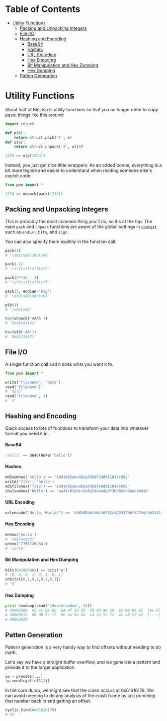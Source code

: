 Table of Contents
=================

  * [Utility Functions](#utility-functions)
    * [Packing and Unpacking Integers](#packing-and-unpacking-integers)
    * [File I/O](#file-io)
    * [Hashing and Encoding](#hashing-and-encoding)
        * [Base64](#base64)
        * [Hashes](#hashes)
        * [URL Encoding](#url-encoding)
        * [Hex Encoding](#hex-encoding)
        * [Bit Manipulation and Hex Dumping](#bit-manipulation-and-hex-dumping)
        * [Hex Dumping](#hex-dumping)
    * [Patten Generation](#patten-generation)

# Utility Functions

About half of Binjitsu is utility functions so that you no longer need to copy paste things like this around:

```py
import struct

def p(x):
    return struct.pack('I', x)
def u(x):
    return struct.unpack('I', x)[0]

1234 == u(p(1234))
```

Instead, you just get nice little wrappers.  As an added bonus, everything is a bit more legible and easier to understand when reading someone else's exploit code.

```py
from pwn import *

1234 == unpack(pack(1234))
```

## Packing and Unpacking Integers

This is probably the most common thing you'll do, so it's at the top.  The main `pack` and `unpack` functions are aware of the global settings in [`context`](context.md) such as `endian`, `bits`, and `sign`.

You can also specify them explitily in the function call.

```py
pack(1)
# '\x01\x00\x00\x00'

pack(-1)
# '\xff\xff\xff\xff'

pack(2**32 - 1)
# '\xff\xff\xff\xff'

pack(1, endian='big')
# '\x00\x00\x00\x01'

p16(1)
# '\x01\x00'

hex(unpack('AAAA'))
# '0x41414141'

hex(u16('AA'))
# '0x41414141'
```

## File I/O

A single function call and it does what you want it to.

```py
from pwn import *

write('filename', 'data')
read('filename')
# 'data'
read('filename', 1)
# 'd'
```

## Hashing and Encoding

Quick access to lots of functions to transform your data into whatever format you need it in.

#### Base64

```py
'hello' == b64d(b64e('hello'))
```

#### Hashes

```py
md5sumhex('hello') == '5d41402abc4b2a76b9719d911017c592'
write('file', 'hello')
md5filehex('file') == '5d41402abc4b2a76b9719d911017c592'
sha1sumhex('hello') == 'aaf4c61ddcc5e8a2dabede0f3b482cd9aea9434d'
```

#### URL Encoding

```py
urlencode("Hello, World!") == '%48%65%6c%6c%6f%2c%20%57%6f%72%6c%64%21'
```

#### Hex Encoding

```py
enhex('hello')
# '68656c6c6f'
unhex('776f726c64')
# 'world'
```

#### Bit Manipulation and Hex Dumping

```py
bits(0b1000001) == bits('A')
# [0, 0, 0, 1, 0, 1, 0, 1]
unbits([0,1,0,1,0,1,0,1])
# 'U'
```

#### Hex Dumping

```py
print hexdump(read('/dev/urandom', 32))
# 00000000  65 4c b6 62  da 4f 1d 1b  d8 44 a6 59  a3 e8 69 2c  │eL·b│·O··│·D·Y│··i,│
# 00000010  09 d8 1c f2  9b 4a 9e 94  14 2b 55 7c  4e a8 52 a5  │····│·J··│·+U|│N·R·│
# 00000020
```

## Patten Generation

Pattern generation is a very handy way to find offsets without needing to do math.

Let's say we have a straight buffer overflow, and we generate a pattern and provide it to the target application.

```py
io = process(...)
io.send(cyclic(512))
```

In the core dump, we might see that the crash occurs at 0x61616178.  We can avoid needing to do any analysis of the crash frame by just punching that number back in and getting an offset.

```py
cyclic_find(0x61616178)
# 92
```
